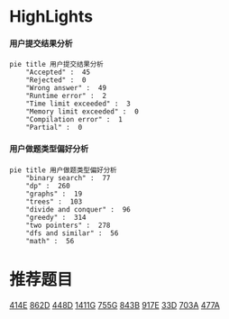 # HighLights

<!-- tabs:start -->



#### **用户提交结果分析**

```mermaid
pie title 用户提交结果分析
    "Accepted" :  45
    "Rejected" :  0
    "Wrong answer" :  49
    "Runtime error" :  2
    "Time limit exceeded" :  3
    "Memory limit exceeded" :  0
    "Compilation error" :  1
    "Partial" :  0
```

#### **用户做题类型偏好分析**

```mermaid
pie title 用户做题类型偏好分析
    "binary search" :  77
    "dp" :  260
    "graphs" :  19
    "trees" :  103
    "divide and conquer" :  96
    "greedy" :  314
    "two pointers" :  278
    "dfs and similar" :  56
    "math" :  56
```



<!-- tabs:end -->
# 推荐题目
[414E](https://codeforces.com/contest/414/problem/E)
[862D](https://codeforces.com/contest/862/problem/D)
[448D](https://codeforces.com/contest/448/problem/D)
[1411G](https://codeforces.com/contest/1411/problem/G)
[755G](https://codeforces.com/contest/755/problem/G)
[843B](https://codeforces.com/contest/843/problem/B)
[917E](https://codeforces.com/contest/917/problem/E)
[33D](https://codeforces.com/contest/33/problem/D)
[703A](https://codeforces.com/contest/703/problem/A)
[477A](https://codeforces.com/contest/477/problem/A)
